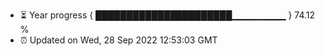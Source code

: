 - ⏳ Year progress { ██████████████████████▁▁▁▁▁▁▁▁ } 74.12 %
- ⏰ Updated on Wed, 28 Sep 2022 12:53:03 GMT

